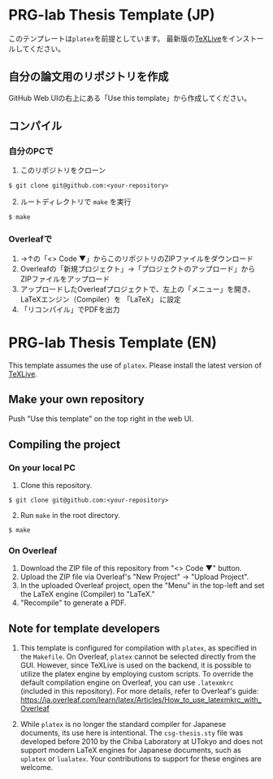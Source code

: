 # PRG-lab Thesis Template (JP)
このテンプレートは`platex`を前提としています。
最新版の[TeXLive](https://www.tug.org/texlive/)をインストールしてください。

## 自分の論文用のリポジトリを作成
GitHub Web UIの右上にある「Use this template」から作成してください。

## コンパイル
### 自分のPCで
1. このリポジトリをクローン
```
$ git clone git@github.com:<your-repository>
```

2. ルートディレクトリで `make` を実行
```
$ make
```

### Overleafで
1. →↑の「<> Code ▼」からこのリポジトリのZIPファイルをダウンロード
2. Overleafの「新規プロジェクト」→「プロジェクトのアップロード」からZIPファイルをアップロード
3. アップロードしたOverleafプロジェクトで、左上の「メニュー」を開き、LaTeXエンジン（Compiler）を 「LaTeX」 に設定
4. 「リコンパイル」でPDFを出力

# PRG-lab Thesis Template (EN)
This template assumes the use of `platex`.
Please install the latest version of [TeXLive](https://www.tug.org/texlive/).

## Make your own repository
Push "Use this template" on the top right in the web UI.

## Compiling the project
### On your local PC
1. Clone this repository.
```
$ git clone git@github.com:<your-repository>
```

2. Run `make` in the root directory.
```
$ make
```

### On Overleaf
1. Download the ZIP file of this repository from "<> Code ▼" button.
2. Upload the ZIP file via Overleaf's "New Project" -> "Upload Project".
3. In the uploaded Overleaf project, open the "Menu" in the top-left and set the LaTeX engine (Compiler) to "LaTeX."
4. "Recompile" to generate a PDF.

## Note for template developers
1. This template is configured for compilation with `platex`, as specified in the `Makefile`.
On Overleaf, `platex` cannot be selected directly from the GUI.
However, since TeXLive is used on the backend, it is possible to utilize the platex engine by employing custom scripts.
To override the default compilation engine on Overleaf, you can use `.latexmkrc` (included in this repository).
For more details, refer to Overleaf's guide:
https://ja.overleaf.com/learn/latex/Articles/How_to_use_latexmkrc_with_Overleaf

2. While `platex` is no longer the standard compiler for Japanese documents, its use here is intentional.
The `csg-thesis.sty` file was developed before 2010 by the Chiba Laboratory at UTokyo and does not support modern LaTeX engines for Japanese documents, such as `uplatex` or `lualatex`.
Your contributions to support for these engines are welcome.